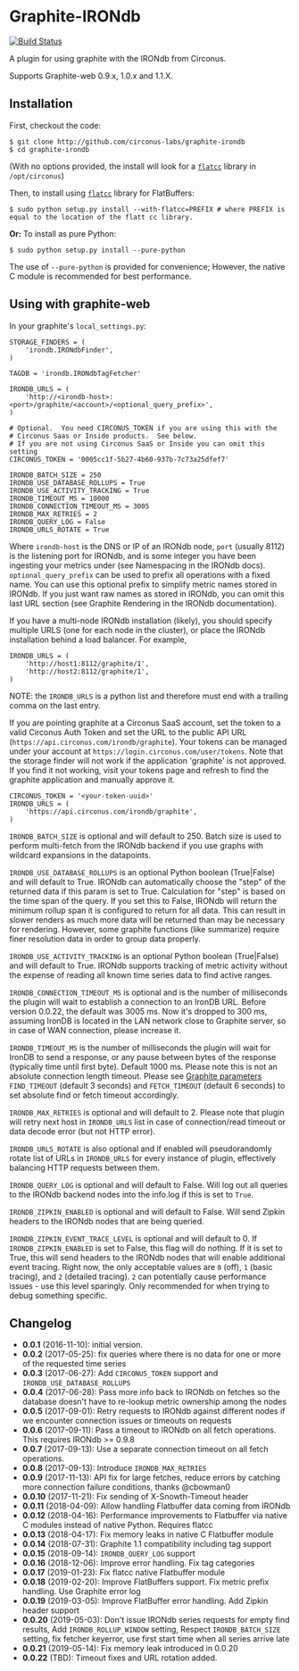 Graphite-IRONdb
================

[![Build Status](https://travis-ci.org/circonus-labs/graphite-irondb.svg?branch=master)](https://travis-ci.org/circonus-labs/graphite-irondb)

A plugin for using graphite with the IRONdb from Circonus.

Supports Graphite-web 0.9.x, 1.0.x and 1.1.X.

Installation
------------

First, checkout the code:
```
$ git clone http://github.com/circonus-labs/graphite-irondb
$ cd graphite-irondb
```
(With no options provided, the install will look for a [`flatcc`](https://github.com/dvidelabs/flatcc) library in `/opt/circonus`)

Then, to install using [`flatcc`](https://github.com/dvidelabs/flatcc) library for FlatBuffers:
```
$ sudo python setup.py install --with-flatcc=PREFIX # where PREFIX is equal to the location of the flatt cc library.
```
**Or:** To install as pure Python:
```
$ sudo python setup.py install --pure-python
```
The use of `--pure-python` is provided for convenience; However, the native C module is recommended for best performance.

Using with graphite-web
-----------------------

In your graphite's `local_settings.py`:

    STORAGE_FINDERS = (
        'irondb.IRONdbFinder',
    )

    TAGDB = 'irondb.IRONdbTagFetcher'

    IRONDB_URLS = (
        'http://<irondb-host>:<port>/graphite/<account>/<optional_query_prefix>',
    )

    # Optional.  You need CIRCONUS_TOKEN if you are using this with the 
    # Circonus Saas or Inside products.  See below.
    # If you are not using Circonus SaaS or Inside you can omit this setting
    CIRCONUS_TOKEN = '0005cc1f-5b27-4b60-937b-7c73a25dfef7'

    IRONDB_BATCH_SIZE = 250
    IRONDB_USE_DATABASE_ROLLUPS = True
    IRONDB_USE_ACTIVITY_TRACKING = True
    IRONDB_TIMEOUT_MS = 10000
    IRONDB_CONNECTION_TIMEOUT_MS = 3005
    IRONDB_MAX_RETRIES = 2
    IRONDB_QUERY_LOG = False
    IRONDB_URLS_ROTATE = True

Where `irondb-host` is the DNS or IP of an IRONdb node, `port`
(usually 8112) is the listening port for IRONdb, and <account> is some
integer you have been ingesting your metrics under (see Namespacing in
the IRONdb docs).  `optional_query_prefix` can be used to prefix all
operations with a fixed name.  You can use this optional prefix to
simplify metric names stored in IRONdb.  If you just want raw names
as stored in IRONdb, you can omit this last URL section (see
Graphite Rendering in the IRONdb documentation).

If you have a multi-node IRONdb installation (likely), you should
specify multiple URLS (one for each node in the cluster), or place the
IRONdb installation behind a load balancer.  For example,

    IRONDB_URLS = (
        'http://host1:8112/graphite/1',
        'http://host2:8112/graphite/1',
    )

NOTE: the `IRONDB_URLS` is a python list and therefore must end with a 
trailing comma on the last entry.

If you are pointing graphite at a Circonus SaaS account, set the token
to a valid Circonus Auth Token and set the URL to the public API URL
(`https://api.circonus.com/irondb/graphite`).
Your tokens can be managed under your account at
`https://login.circonus.com/user/tokens`.  Note that the storage finder will
not work if the application 'graphite' is not approved.  If you find it not
working, visit your tokens page and refresh to find the graphite application
and manually approve it.

    CIRCONUS_TOKEN = '<your-token-uuid>'
    IRONDB_URLS = (
        'https://api.circonus.com/irondb/graphite',
    )

`IRONDB_BATCH_SIZE` is optional and will default to 250.  Batch size is
used to perform multi-fetch from the IRONdb backend if you use graphs
with wildcard expansions in the datapoints.

`IRONDB_USE_DATABASE_ROLLUPS` is an optional Python boolean (True|False)
and will default to True. IRONdb can automatically choose the "step"
of the returned data if this param is set to True.  Calculation for
"step" is based on the time span of the query.  If you set this to
False, IRONdb will return the minimum rollup span it is configured to
return for all data.  This can result in slower renders as much more
data will be returned than may be necessary for rendering.  However,
some graphite functions (like summarize) require finer resolution data
in order to group data properly.

`IRONDB_USE_ACTIVITY_TRACKING` is an optional Python boolean (True|False)
and will default to True. IRONdb supports tracking of metric activity without
the expense of reading all known time series data to find active ranges.

`IRONDB_CONNECTION_TIMEOUT_MS` is optional and is the number of milliseconds the plugin will wait to establish a connection to an IronDB URL. Before version 0.0.22, the default was 3005 ms. Now it's dropped to 300 ms, assuming IronDB is located in the LAN network close to Graphite server, so in case of WAN connection, please increase it.

`IRONDB_TIMEOUT_MS` is the number of milliseconds the plugin will wait for IronDB to send a response, or any pause between bytes of the response (typically time until first byte).  Default 1000 ms. Please note this is not an absolute connection length timeout. Please see [Graphite parameters](https://graphite.readthedocs.io/en/latest/config-local-settings.html) 
`FIND_TIMEOUT` (default 3 seconds) and `FETCH_TIMEOUT` (default 6 seconds) to set absolute find or fetch timeout accordingly.

`IRONDB_MAX_RETRIES` is optional and will default to 2. Please note that plugin will retry next host in `IRONDB_URLS` list in case of connection/read timeout or data decode error (but not HTTP error).

`IRONDB_URLS_ROTATE` is also optional and if enabled will pseudorandomly rotate list of URLs in
`IRONDB_URLS` for every instance of plugin, effectively balancing HTTP requests between them.

`IRONDB_QUERY_LOG` is optional and will default to False.  Will log out
all queries to the IRONdb backend nodes into the info.log if this is set
to `True`.

`IRONDB_ZIPKIN_ENABLED` is optional and will default to False. Will send
Zipkin headers to the IRONdb nodes that are being queried.

`IRONDB_ZIPKIN_EVENT_TRACE_LEVEL` is optional and will default to 0. If
`IRONDB_ZIPKIN_ENABLED` is set to False, this flag will do nothing. If it
is set to True, this will send headers to the IRONdb nodes that will
enable additional event tracing. Right now, the only acceptable values
are `0` (off), `1` (basic tracing), and `2` (detailed tracing). `2` can
potentially cause performance issues - use this level sparingly. Only
recommended for when trying to debug something specific.

Changelog
---------

* **0.0.1** (2016-11-10): initial version.
* **0.0.2** (2017-05-25): fix queries where there is no data for one or more of the requested time series
* **0.0.3** (2017-06-27): Add `CIRCONUS_TOKEN` support and `IRONDB_USE_DATABASE_ROLLUPS`
* **0.0.4** (2017-06-28): Pass more info back to IRONdb on fetches so the database doesn't have to re-lookup metric ownership among the nodes
* **0.0.5** (2017-09-01): Retry requests to IRONdb against different nodes if we encounter connection issues or timeouts on requests
* **0.0.6** (2017-09-11): Pass a timeout to IRONdb on all fetch operations.  This requires IRONdb >= 0.9.8
* **0.0.7** (2017-09-13): Use a separate connection timeout on all fetch operations.
* **0.0.8** (2017-09-13): Introduce `IRONDB_MAX_RETRIES`
* **0.0.9** (2017-11-13): API fix for large fetches, reduce errors by catching more connection failure conditions, thanks @cbowman0
* **0.0.10** (2017-11-21): Fix sending of X-Snowth-Timeout header
* **0.0.11** (2018-04-09): Allow handling Flatbuffer data coming from IRONdb
* **0.0.12** (2018-04-16): Performance improvements to Flatbuffer via native C modules instead of native Python. Requires flatcc
* **0.0.13** (2018-04-17): Fix memory leaks in native C Flatbuffer module
* **0.0.14** (2018-07-31): Graphite 1.1 compatibility including tag support
* **0.0.15** (2018-09-14): `IRONDB_QUERY_LOG` support
* **0.0.16** (2018-12-06): Improve error handling. Fix tag categories
* **0.0.17** (2019-01-23): Fix flatcc native Flatbuffer module
* **0.0.18** (2019-02-20): Improve FlatBuffers support. Fix metric prefix handling. Use Graphite error log
* **0.0.19** (2019-03-05): Improve FlatBuffer error handling. Add Zipkin header support
* **0.0.20** (2019-05-03): Don't issue IRONdb series requests for empty find results, Add `IRONDB_ROLLUP_WINDOW` setting, Respect `IRONDB_BATCH_SIZE` setting, fix fetcher keyerror, use first start time when all series arrive late
* **0.0.21** (2019-05-14): Fix memory leak introduced in 0.0.20
* **0.0.22** (TBD): Timeout fixes and URL rotation added.
